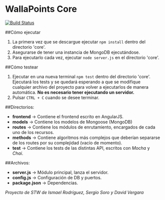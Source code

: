# WallaPoints Core

[![Build Status](https://travis-ci.com/ismaro3/wallapoints.svg?token=fCoJEKj2f8k1vssPR5Um&branch=master)](https://travis-ci.com/ismaro3/wallapoints)

##Cómo ejecutar
1. La primera vez que se descargue ejecutar `npm install` dentro del directorio 'core'.
3. Asegurarse de tener una instancia de MongoDB ejecutándose.
2. Para ejecutarlo cada vez, ejecutar `node server.js` en el directorio 'core'.

##Cómo testear
1. Ejecutar en una nueva terminal `npm test` dentro del directorio 'core'. Ejecutará los tests y se quedará esperando
a que se modifique cualquier archivo del proyecto para volver a ejecutarlos de manera automática. **No es necesario tener
ejecutando un servidor.**
2. Pulsar `CTRL + C`  cuando se desee terminar.

##Directorios:
* **frontend** -> Contiene el frontend escrito en AngularJS.
* **models** -> Contiene los modelos de Mongoose (MongoDB)
* **routes** -> Contiene los módulos de enrutamiento, encargados de cada uno de los recursos.
* **methods** -> Contiene algoritmos más complejos que deberían separarse de los routes por su complejidad (vacío de momento).
* **test** -> Contiene los tests de las distintas API, escritos con _Mocha_ y _Chai_.

##Archivos:
* **server.js** -> Módulo principal, lanza el servidor.
* **config.js** -> Configuración de DB y puertos.
* **package.json** -> Dependencias.


_Proyecto de STW de Ismael Rodríguez, Sergio Soro y David Vergara_

